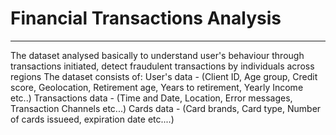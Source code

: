 # Financial Transactions Analysis
---
The dataset analysed basically to understand user's behaviour through transactions initiated, detect fraudulent transactions by individuals across regions
The dataset consists of:
    User's data - (Client ID, Age group, Credit score, Geolocation, Retirement age, Years to retirement, Yearly Income etc..)
    Transactions data - (Time and Date, Location, Error messages, Transaction Channels etc...)
    Cards data - (Card brands, Card type, Number of cards issueed, expiration date etc....)
